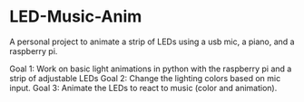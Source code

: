 # LED-Music-Anim
A personal project to animate a strip of LEDs using a usb mic, a piano, and a raspberry pi.

Goal 1: Work on basic light animations in python with the raspberry pi and a strip of adjustable LEDs
Goal 2: Change the lighting colors based on mic input.
Goal 3: Animate the LEDs to react to music (color and animation).

